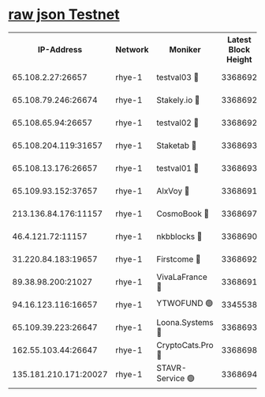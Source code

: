 
[raw json Testnet](https://rpc-check.quickt.stavr.tech/quickt/rpc-quickt-result.json)
=


<table><tr><th>IP-Address</th><th>Network</th><th>Moniker</th><th>Latest Block Height</th><th>Earliest Block Height</th><th>Catching Up</th><th>Voting Power</th><th>Scan Time</th></tr><tr><td>65.108.2.27:26657</td><td>rhye-1</td><td>testval03 🔴</td><td>3368692</td><td>1</td><td>False</td><td>5002050</td><td>2023-11-29T01:50:15.081829809UTC</td></tr><tr><td>65.108.79.246:26674</td><td>rhye-1</td><td>Stakely.io 🔴</td><td>3368692</td><td>1</td><td>False</td><td>10</td><td>2023-11-29T01:50:17.479244998UTC</td></tr><tr><td>65.108.65.94:26657</td><td>rhye-1</td><td>testval02 🔴</td><td>3368692</td><td>1</td><td>False</td><td>5002050</td><td>2023-11-29T01:50:17.816552032UTC</td></tr><tr><td>65.108.204.119:31657</td><td>rhye-1</td><td>Staketab 🔴</td><td>3368693</td><td>1</td><td>False</td><td>9900</td><td>2023-11-29T01:50:20.537260409UTC</td></tr><tr><td>65.108.13.176:26657</td><td>rhye-1</td><td>testval01 🔴</td><td>3368693</td><td>1</td><td>False</td><td>9582010</td><td>2023-11-29T01:50:20.862941569UTC</td></tr><tr><td>65.109.93.152:37657</td><td>rhye-1</td><td>AlxVoy 🔴</td><td>3368691</td><td>433101</td><td>False</td><td>92921</td><td>2023-11-29T01:50:12.393296648UTC</td></tr><tr><td>213.136.84.176:11157</td><td>rhye-1</td><td>CosmoBook 🔴</td><td>3368697</td><td>1674001</td><td>False</td><td>1528057</td><td>2023-11-29T01:50:46.010567475UTC</td></tr><tr><td>46.4.121.72:11157</td><td>rhye-1</td><td>nkbblocks 🔴</td><td>3368690</td><td>1781001</td><td>False</td><td>81901</td><td>2023-11-29T01:50:03.569582377UTC</td></tr><tr><td>31.220.84.183:19657</td><td>rhye-1</td><td>Firstcome 🔴</td><td>3368692</td><td>2731501</td><td>False</td><td>732206</td><td>2023-11-29T01:50:14.753982402UTC</td></tr><tr><td>89.38.98.200:21027</td><td>rhye-1</td><td>VivaLaFrance 🔴</td><td>3368691</td><td>2863001</td><td>False</td><td>10000</td><td>2023-11-29T01:50:10.022028029UTC</td></tr><tr><td>94.16.123.116:16657</td><td>rhye-1</td><td>YTWOFUND 🟢</td><td>3345538</td><td>3089301</td><td>False</td><td>0</td><td>2023-11-29T01:50:48.313659594UTC</td></tr><tr><td>65.109.39.223:26647</td><td>rhye-1</td><td>Loona.Systems 🔴</td><td>3368693</td><td>3287001</td><td>False</td><td>9949</td><td>2023-11-29T01:50:20.192583331UTC</td></tr><tr><td>162.55.103.44:26647</td><td>rhye-1</td><td>CryptoCats.Pro 🔴</td><td>3368698</td><td>3287001</td><td>False</td><td>9999</td><td>2023-11-29T01:50:50.600927708UTC</td></tr><tr><td>135.181.210.171:20027</td><td>rhye-1</td><td>STAVR-Service 🟢</td><td>3368694</td><td>3366001</td><td>False</td><td>0</td><td>2023-11-29T01:50:29.378655519UTC</td></tr></table>